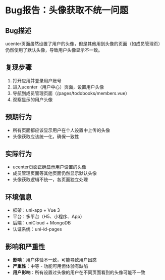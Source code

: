 # Bug报告：头像获取不统一问题

## Bug描述
ucenter页面虽然设置了用户的头像，但是其他用到头像的页面（如成员管理页）仍然使用了默认头像，导致用户头像显示不一致。

## 复现步骤
1. 打开应用并登录用户账号
2. 进入ucenter（用户中心）页面，设置用户头像
3. 导航到成员管理页面（/pages/todobooks/members.vue）
4. 观察显示的用户头像

## 预期行为
- 所有页面都应该显示用户在个人设置中上传的头像
- 头像获取应该统一化，确保一致性

## 实际行为
- ucenter页面正确显示用户设置的头像
- 成员管理页面等其他页面仍然显示默认头像
- 头像获取逻辑不统一，各页面独立处理

## 环境信息
- 框架：uni-app + Vue 3
- 平台：多平台（H5、小程序、App）
- 后端：uniCloud + MongoDB
- 认证系统：uni-id-pages

## 影响和严重性
- **影响**：用户体验不一致，可能导致用户困惑
- **严重性**：中等 - 功能可用但体验有缺陷
- **用户影响**：所有设置过头像的用户在不同页面看到的头像可能不一致